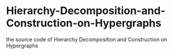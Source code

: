 # Hierarchy-Decomposition-and-Construction-on-Hypergraphs
the source code of Hierarchy Decomposition and Construction on Hypergraphs

